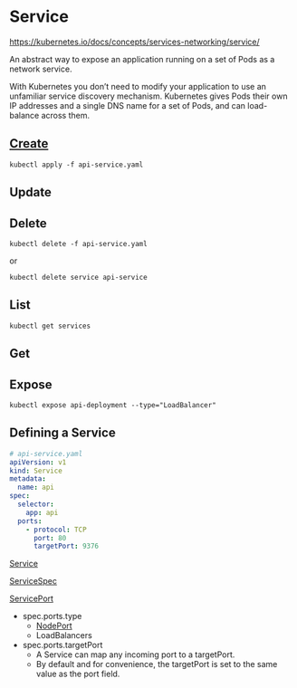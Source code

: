 # Service

https://kubernetes.io/docs/concepts/services-networking/service/

An abstract way to expose an application running on a set of Pods as a network service.

With Kubernetes you don’t need to modify your application to use an unfamiliar service discovery mechanism. Kubernetes gives Pods their own IP addresses and a single DNS name for a set of Pods, and can load-balance across them.

## [Create](https://kubernetes.io/docs/concepts/services-networking/connect-applications-service/#creating-a-service)

```
kubectl apply -f api-service.yaml
```

## Update

## Delete

```
kubectl delete -f api-service.yaml
```

or

```
kubectl delete service api-service
```

## List

```
kubectl get services
```

## Get

## Expose

```
kubectl expose api-deployment --type="LoadBalancer"
```

## Defining a Service

```yaml
# api-service.yaml
apiVersion: v1
kind: Service
metadata:
  name: api
spec:
  selector:
    app: api
  ports:
    - protocol: TCP
      port: 80
      targetPort: 9376
```

[Service](https://kubernetes.io/docs/reference/generated/kubernetes-api/v1.10/#service-v1-core)

[ServiceSpec](https://kubernetes.io/docs/reference/generated/kubernetes-api/v1.10/#servicespec-v1-core)

[ServicePort](https://kubernetes.io/docs/concepts/services-networking/service/#virtual-ips-and-service-proxies)

- spec.ports.type
  - [NodePort](https://kubernetes.io/docs/concepts/services-networking/service/#nodeport)
  - LoadBalancers
- spec.ports.targetPort
  - A Service can map any incoming port to a targetPort.
  - By default and for convenience, the targetPort is set to the same value as the port field.
